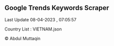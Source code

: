 

## Google Trends Keywords Scraper 
 
Last Update 08-04-2023 , 07:05:57

Country List :
VIETNAM.json



© Abdul Muttaqin 
